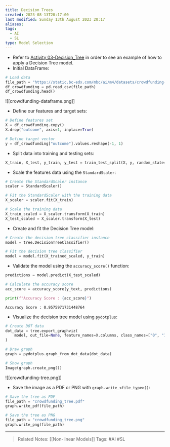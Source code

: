 ```yaml
---
title: Decision Trees
created: 2023-08-13T20:17:00
last modified: Sunday 13th August 2023 20:17
aliases: 
tags:
  - AI
  - SL
type: Model Selection
---
```

- Refer to [Activity 03-Decision_Tree](file:///C:/Users/JORMIL/Work/AI_MicroBootCamp/mbc-ai/04-Classification/demos/03-Decision_Tree) in order to see an example of how to apply a Decision Tree model.
- Initial DataFrame:
```python
# Load data
file_path = "https://static.bc-edx.com/mbc/ai/m4/datasets/crowdfunding-data.csv"
df_crowdfunding = pd.read_csv(file_path)
df_crowdfunding.head()
```
![[crowdfunding-dataframe.png]]
- Define our features and target sets:
```python
# Define features set
X = df_crowdfunding.copy()
X.drop("outcome", axis=1, inplace=True)

# Define target vector
y = df_crowdfunding["outcome"].values.reshape(-1, 1)
```
- Split data into training and testing sets:
```python
X_train, X_test, y_train, y_test = train_test_split(X, y, random_state=78)
```
- Scale the features data using the `StandardScaler`:
```python
# Create the StandardScaler instance
scaler = StandardScaler()

# Fit the StandardScaler with the training data
X_scaler = scaler.fit(X_train)

# Scale the training data
X_train_scaled = X_scaler.transform(X_train)
X_test_scaled = X_scaler.transform(X_test)
```
- Create and fit the Decision Tree model:
```python
# Create the decision tree classifier instance
model = tree.DecisionTreeClassifier()

# Fit the decision tree classifier
model = model.fit(X_trained_scaled, y_train)
```
- Validate the model using the `accuracy_score()` function:
```python
predictions = model.predict(X_test_scaled)

# Calculate the accuracy score
acc_score = accuracy_score(y_text, predictions)

print(f"Accuracy Score : {acc_score}")
```
```text
Accuracy Score : 0.9575971731448764
```
- Visualize the decision tree model using `pydotplus`:
```python
# Create DOT data
dot_data = tree.export_graphviz(
    model, out_file=None, feature_names=X.columns, class_names=["0", "1"], filled=True
)

# Draw graph
graph = pydotplus.graph_from_dot_data(dot_data)

# Show graph
Image(graph.create_png())
```
![[crowdfunding-tree.png]]
- Save the image as a PDF or PNG with `graph.write_<file_type>()`:
```python
# Save the tree as PDF
file_path = "crowdfunding_tree.pdf"
graph.write_pdf(file_path)

# Save the tree as PNG
file_path = "crowdfunding_tree.png"
graph.write_png(file_path)
```
---
>Related Notes: [[Non-linear Models]]
>Tags: #AI #SL 